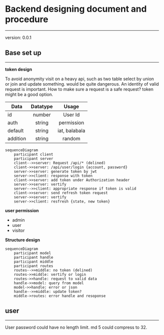 # Backend designing document and procedure

--------------------------------------

version: 0.0.1

## Base set up

--------------------------------------

**token design**
 
To avoid anonymity visit on a heavy api, such as two table select by union or join and update something. would be quite dangerous.
An identity of valid request is important. How to make sure a request is a safe request? token might be a good option. 

| Data     | Datatype |     Usage     |
|----------|:--------:|:-------------:|
| id       |  number  |    User Id    |
| auth     |  string  |  permission   |
| default  |  string  | iat, balabala |
| addition |  string  |    random     |

```mermaid
sequenceDiagram
    participant client
    participant server
    client-->>server: Request /api/* (delined)
    client->>server: /api/user/login {account, password}
    server->>server: generate token by jwt
    server->>client: response with token
    client->>server: add token under Authorization header
    server->>server: vertify
    server-->>client: appropriate response if token is valid
    client->>server: send refresh token request
    server->>server: vertify
    server->>client: resfresh {state, new token}
```

**user permission**

- admin
- user
- visitor

**Structure design**

```mermaid
sequenceDiagram
    participant model
    participant handle
    participant middle
    participant routes
    routes-->>middle: no token (delined)
    routes->>middle: vertify or login
    routes->>handle: request to valid data 
    handle->>model: query from model
    model->>handle: error or json
    handle-->>middle: update token?
    middle->routes: error handle and resoponse
```

## user

--------------------------------------

User password could have no length limit.
md 5 could compress to 32.
